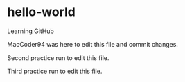 # hello-world

Learning GitHub

MacCoder94 was here to edit this file and commit changes.

Second practice run to edit this file.

Third practice run to edit this file.
